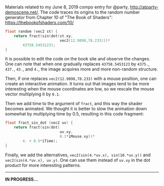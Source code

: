 Materials related to my June 8, 2019 compo entry for @party, http://atparty-demoscene.net/. The code traces its origins to the random number generator from Chapter 10 of "The Book of Shaders": https://thebookofshaders.com/10/

```c
float random (vec2 st) {
    return fract(sin(dot(st.xy,
                         vec2(12.9898,78.233)))*
        43758.5453123);
}
```

It is possible to edit the code on the book site and observe the changes. One can note that when one gradually replaces `43758.5453123` by `4375.`, `437.`, `43.`, and `4.`, the image acquires more and more non-random structure.

Then, if one replaces `vec2(12.9898,78.233)` with a mouse position, one can create an interactive animation. It turns out that images tend to be more interesting when the mouse coordinates are low, so we rescale the mouse vector multiplying it by `0.1`.

Then we add time to the argument of `fract`, and this way the shader becomes animated. We thought it is better to slow the animation down somewhat by multiplying time by 0.5, resulting in this code fragment:

```c
float fract_sin_dot (vec2 uv) {
    return fract(sin(dot(
                         uv.xy,
                         0.1*iMouse.xy))*
        4. + 0.5*iTime);
}
```

Finally, we add the alternatives, `vec2(sin(4.*uv.x), sin(10.*uv.y))` and `vec2(sin(4.*uv.x), uv.y)`. One can use them instead of `uv.xy` in the dot product for more interesting patterns.

***

**IN PROGRESS...**
